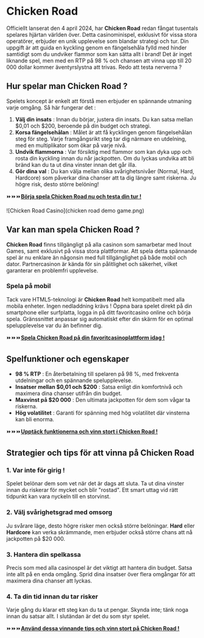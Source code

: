 # Chicken Road

Officiellt lanserat den 4 april 2024, har **Chicken Road** redan fångat tusentals spelares hjärtan världen över. Detta casinominispel, exklusivt för vissa stora operatörer, erbjuder en unik upplevelse som blandar strategi och tur. Din uppgift är att guida en kyckling genom en fängelsehåla fylld med hinder samtidigt som du undviker flammor som kan sätta allt i brand! Det är inget liknande spel, men med en RTP på 98 % och chansen att vinna upp till 20 000 dollar kommer äventyrslystna att trivas. Redo att testa nerverna ?

## Hur spelar man Chicken Road ?

Spelets koncept är enkelt att förstå men erbjuder en spännande utmaning varje omgång. Så här fungerar det :

1. **Välj din insats** : Innan du börjar, justera din insats. Du kan satsa mellan $0,01 och $200, beroende på din budget och strategi.
2. **Korsa fängelsehålan** : Målet är att få kycklingen genom fängelsehålan steg för steg. Varje framgångsrikt steg tar dig närmare en utdelning, med en multiplikator som ökar på varje nivå.
3. **Undvik flammorna** : Var försiktig med flammor som kan dyka upp och rosta din kyckling innan du når jackpotten. Om du lyckas undvika att bli bränd kan du ta ut dina vinster innan det går illa.
4. **Gör dina val** : Du kan välja mellan olika svårighetsnivåer (Normal, Hard, Hardcore) som påverkar dina chanser att ta dig längre samt riskerna. Ju högre risk, desto större belöning!

⏩⏩⏩[**Börja spela Chicken Road nu och testa din tur !**](https://fspace.link/register)

![Chicken Road Casino](chicken road demo game.png)

## Var kan man spela Chicken Road ?

**Chicken Road** finns tillgängligt på alla casinon som samarbetar med Inout Games, samt exklusivt på vissa stora plattformar. Att spela detta spännande spel är nu enklare än någonsin med full tillgänglighet på både mobil och dator. Partnercasinon är kända för sin pålitlighet och säkerhet, vilket garanterar en problemfri upplevelse.

### Spela på mobil

Tack vare HTML5-teknologi är **Chicken Road** helt kompatibelt med alla mobila enheter. Ingen nedladdning krävs ! Öppna bara spelet direkt på din smartphone eller surfplatta, logga in på ditt favoritcasino online och börja spela. Gränssnittet anpassar sig automatiskt efter din skärm för en optimal spelupplevelse var du än befinner dig.

⏩⏩⏩[**Spela Chicken Road på din favoritcasinoplattform idag !**](https://fspace.link/register)

## Spelfunktioner och egenskaper

- **98 % RTP** : En återbetalning till spelaren på 98 %, med frekventa utdelningar och en spännande spelupplevelse.
- **Insatser mellan $0,01 och $200** : Satsa enligt din komfortnivå och maximera dina chanser utifrån din budget.
- **Maxvinst på $20 000** : Den ultimata jackpotten för dem som vågar ta riskerna.
- **Hög volatilitet** : Garanti för spänning med hög volatilitet där vinsterna kan bli enorma.

⏩⏩⏩[**Upptäck funktionerna och vinn stort i Chicken Road !**](https://fspace.link/register)

## Strategier och tips för att vinna på Chicken Road

### 1. Var inte för girig !

Spelet belönar dem som vet när det är dags att sluta. Ta ut dina vinster innan du riskerar för mycket och blir "rostad". Ett smart uttag vid rätt tidpunkt kan vara nyckeln till en storvinst.

### 2. Välj svårighetsgrad med omsorg

Ju svårare läge, desto högre risker men också större belöningar. **Hard** eller **Hardcore** kan verka skrämmande, men erbjuder också större chans att nå jackpotten på $20 000.

### 3. Hantera din spelkassa

Precis som med alla casinospel är det viktigt att hantera din budget. Satsa inte allt på en enda omgång. Sprid dina insatser över flera omgångar för att maximera dina chanser att lyckas.

### 4. Ta din tid innan du tar risker

Varje gång du klarar ett steg kan du ta ut pengar. Skynda inte; tänk noga innan du satsar allt. I slutändan är det du som styr spelet.

⏩⏩⏩[**Använd dessa vinnande tips och vinn stort på Chicken Road !**](https://fspace.link/register)
